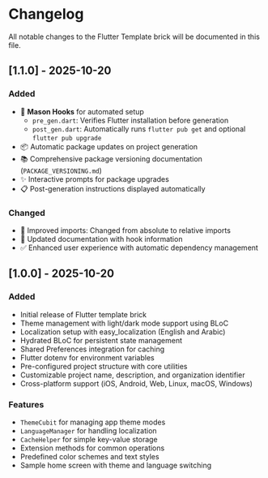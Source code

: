 # Changelog

All notable changes to the Flutter Template brick will be documented in this file.

## [1.1.0] - 2025-10-20

### Added
- 🎣 **Mason Hooks** for automated setup
  - `pre_gen.dart`: Verifies Flutter installation before generation
  - `post_gen.dart`: Automatically runs `flutter pub get` and optional `flutter pub upgrade`
- 📦 Automatic package updates on project generation
- 📚 Comprehensive package versioning documentation (`PACKAGE_VERSIONING.md`)
- ✨ Interactive prompts for package upgrades
- 📋 Post-generation instructions displayed automatically

### Changed
- 🔄 Improved imports: Changed from absolute to relative imports
- 📝 Updated documentation with hook information
- ✅ Enhanced user experience with automatic dependency management

## [1.0.0] - 2025-10-20

### Added
- Initial release of Flutter template brick
- Theme management with light/dark mode support using BLoC
- Localization setup with easy_localization (English and Arabic)
- Hydrated BLoC for persistent state management
- Shared Preferences integration for caching
- Flutter dotenv for environment variables
- Pre-configured project structure with core utilities
- Customizable project name, description, and organization identifier
- Cross-platform support (iOS, Android, Web, Linux, macOS, Windows)

### Features
- `ThemeCubit` for managing app theme modes
- `LanguageManager` for handling localization
- `CacheHelper` for simple key-value storage
- Extension methods for common operations
- Predefined color schemes and text styles
- Sample home screen with theme and language switching

